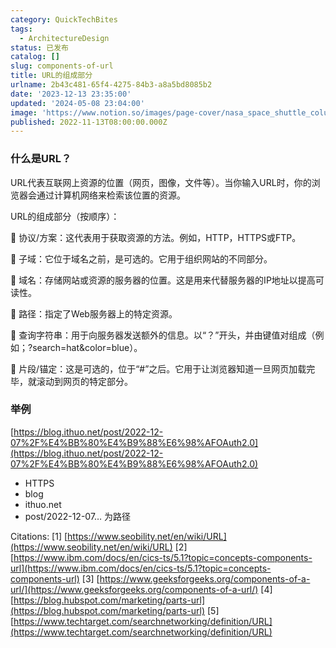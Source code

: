 ```yaml
---
category: QuickTechBites
tags:
  - ArchitectureDesign
status: 已发布
catalog: []
slug: components-of-url
title: URL的组成部分
urlname: 2b43c481-65f4-4275-84b3-a8a5bd8085b2
date: '2023-12-13 23:35:00'
updated: '2024-05-08 23:04:00'
image: 'https://www.notion.so/images/page-cover/nasa_space_shuttle_columbia.jpg'
published: 2022-11-13T08:00:00.000Z
---
```


### 什么是URL？


URL代表互联网上资源的位置（网页，图像，文件等）。当你输入URL时，你的浏览器会通过计算机网络来检索该位置的资源。


URL的组成部分（按顺序）：


🔸 协议/方案：这代表用于获取资源的方法。例如，HTTP，HTTPS或FTP。


🔸 子域：它位于域名之前，是可选的。它用于组织网站的不同部分。


🔸 域名：存储网站或资源的服务器的位置。这是用来代替服务器的IP地址以提高可读性。


🔸 路径：指定了Web服务器上的特定资源。


🔸 查询字符串：用于向服务器发送额外的信息。以“？”开头，并由键值对组成（例如；?search=hat&color=blue）。


🔸 片段/锚定：这是可选的，位于“#”之后。它用于让浏览器知道一旦网页加载完毕，就滚动到网页的特定部分。


### 举例


[https://blog.ithuo.net/post/2022-12-07%2F%E4%BB%80%E4%B9%88%E6%98%AFOAuth2.0](https://blog.ithuo.net/post/2022-12-07%2F%E4%BB%80%E4%B9%88%E6%98%AFOAuth2.0)

- HTTPS
- blog
- ithuo.net
- post/2022-12-07… 为路径

Citations:
[1] [https://www.seobility.net/en/wiki/URL](https://www.seobility.net/en/wiki/URL)
[2] [https://www.ibm.com/docs/en/cics-ts/5.1?topic=concepts-components-url](https://www.ibm.com/docs/en/cics-ts/5.1?topic=concepts-components-url)
[3] [https://www.geeksforgeeks.org/components-of-a-url/](https://www.geeksforgeeks.org/components-of-a-url/)
[4] [https://blog.hubspot.com/marketing/parts-url](https://blog.hubspot.com/marketing/parts-url)
[5] [https://www.techtarget.com/searchnetworking/definition/URL](https://www.techtarget.com/searchnetworking/definition/URL)

